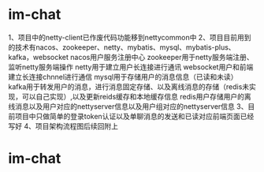 # im-chat
1、项目中的netty-client已作废代码功能移到nettycommon中
2、项目目前用到的技术有nacos、zookeeper、netty、mybatis、mysql、mybatis-plus、kafka，websocket
nacos用户服务注册中心
zookeeper用于netty服务端注册、监听netty服务端操作
netty用于建立用户长连接进行通讯
websocket用户和前端建立长连接chnnel进行通信
mysql用于存储用户的消息信息（已读和未读）
kafka用于转发用户的消息，进行消息固定存储、以及离线消息的存储（redis未实现，可以自己实现）,以及更新reids缓存和本地缓存信息
redis用户存储用户的离线消息以及用户对应的nettyserver信息以及用户组对应的nettyserver信息
3、目前项目中只做简单的登录token认证以及单聊消息的发送和已读对应前端页面已经写好
4、项目架构流程图后续回附上





# im-chat
